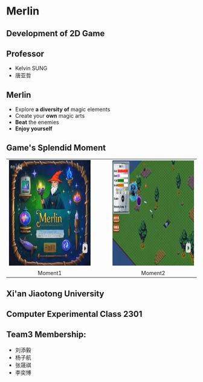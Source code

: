 # Merlin
## Development of 2D Game
## Professor
- Kelvin SUNG
- 唐亚哲

## Merlin
- Explore __a diversity of__ magic elements
- Create your __own__ magic arts
- __Beat__ the enemies
- **Enjoy yourself**

## Game's Splendid Moment
<table style="margin: 0 auto;">
  <tr>
    <td>
      <img src="game1.png" alt="game1" width="460" height="280">
      <figcaption style="margin-top: 8px; text-align: center;">Moment1</figcaption>
    </td>
    <td style="width: 30px;">
        &nbsp
    </td>
    <td>
      <img src="game2.png" alt="game2" width="460" height="280">
      <figcaption style="margin-top: 8px; text-align: center;">Moment2</figcaption>
    </td>
  </tr>
</table>

## Xi'an Jiaotong University

## Computer Experimental Class 2301

## Team3 Membership:
- 刘添毅
- 杨子航
- 张晟祺
- 李奕博
